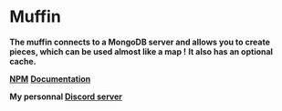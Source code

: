 <h1>Muffin</h1>

**The muffin connects to a MongoDB server and allows you to create pieces, which can be used almost like a map !**
**It also has an optional cache.**

**[NPM](https://www.npmjs.com/package/muffindb)**
**[Documentation](https://muffindb.glitch.me/)**

**My personnal [Discord server](https://discord.gg/ZXtEVJm)**